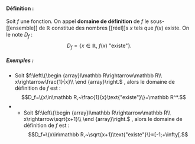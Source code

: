 #### Définition :
Soit $f$ une fonction. On appel **domaine de définition** de $f$ le sous-[[ensemble]] de $\mathbb R$ constitué des nombres [[réel]]s $x$ tels que $f(x)$ existe. 
On le note $D_f$ :$$D_f=\{x\in\mathbb R,~f(x)~\text{"existe"}\}.$$
##### Exemples :
- Soit $f:\left\{\begin {array}l\mathbb R\rightarrow\mathbb R\\ x\rightarrow\frac{1}{x}\\ \end {array}\right.$ , alors le domaine de définition de $f$ est :$$D_f=\{x\in\mathbb R,~\frac{1}{x}\text{"existe"}\}=\mathbb R^*.$$
- - Soit $f:\left\{\begin {array}l\mathbb R\rightarrow\mathbb R\\ x\rightarrow\sqrt{x+1}\\ \end {array}\right.$ , alors le domaine de définition de $f$ est :$$D_f=\{x\in\mathbb R,~\sqrt{x+1}\text{"existe"}\}=[-1;+\infty[.$$
